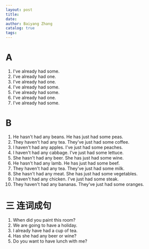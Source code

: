 ```yaml
---
layout: post
title:
date:
author: Baiyang Zhang
catalog: true
tags:
---
```

# A
1. I've already had some.
2. I've already had one.
3. I've already had one.
4. I've already had some.
5. I've already had some.
6. I've already had one. 
7. I've already had some.

# B

1. He hasn't had any beans. He has just had some peas.
2. They haven't had any tea. They've just had some coffee. 
3. I haven't had any apples. I've just had some peaches.
4. I haven't had any cabbage. I've just had some lettuce.
5. She hasn't had any beer. She has just had some wine.
6. He hasn't had any lamb. He has just had some beef. 
7. They haven't had any tea. They've just had some milk.
8. She hasn't had any meat. She has just had some vegetables. 
9. I haven't had any chicken. I've just had some steak.
10. They haven't had any bananas. They've just had some oranges.
# 三 连词成句

1. When did you paint this room?
2. We are going to have a holiday.
3. I already have had a cup of tea.
4. Has she had any beer or wine?
5. Do you want to have lunch with me?

